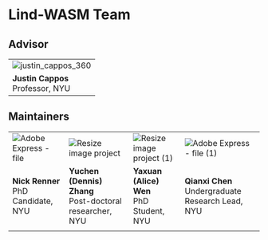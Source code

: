 # Lind-WASM Team

## Advisor

| | 
|---|
| ![justin_cappos_360](https://github.com/user-attachments/assets/bcea496b-d47d-4015-8c22-c9ccccb8aea8) |
| <b>Justin Cappos </b> </br> Professor, NYU |


## Maintainers

| | | | |
|---|---|---|---|
|![Adobe Express - file](https://github.com/user-attachments/assets/e0fb7db8-7747-4e75-8087-84270d105346) | ![Resize image project](https://github.com/user-attachments/assets/bb4c0d2e-6c7b-4837-a5d1-b3c002f428d3) | ![Resize image project (1)](https://github.com/user-attachments/assets/bde7db63-76d2-4bdb-84a3-318ab17f3503) | ![Adobe Express - file (1)](https://github.com/user-attachments/assets/38634b62-062d-4289-83fc-c1e3e85470f9) |
| <b>Nick Renner </b> </br> PhD Candidate, NYU | <b> Yuchen (Dennis) Zhang </b> </br> Post-doctoral researcher, NYU | <b> Yaxuan (Alice) Wen </b> </br>  PhD Student, NYU | <b> Qianxi Chen </b> </br> Undergraduate Research Lead, NYU|
| | | | |

